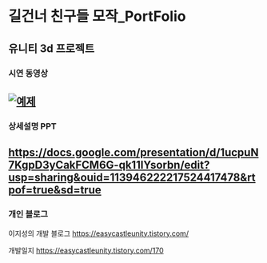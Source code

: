 # 길건너 친구들 모작_PortFolio
## 유니티 3d 프로젝트 
### 시연 동영상 

[![예제](http://img.youtube.com/vi/EVLqEvstjOo/0.jpg)](https://youtu.be/EVLqEvstjOo?t=0s) 
---------
### 상세설명 PPT
https://docs.google.com/presentation/d/1ucpuN7KgpD3yCakFCM6G-qk11lYsorbn/edit?usp=sharing&ouid=113946222217524417478&rtpof=true&sd=true
---------
### 개인 블로그 
이지성의 개발 블로그 
<https://easycastleunity.tistory.com/>

개발일지 
<https://easycastleunity.tistory.com/170>


